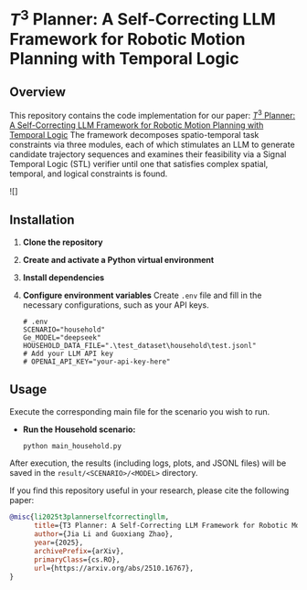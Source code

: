 # **$T^3$ Planner: A Self-Correcting LLM Framework for Robotic Motion Planning with Temporal Logic**

## Overview
This repository contains the code implementation for our paper: [$T^3$ Planner: A Self-Correcting LLM Framework for Robotic Motion Planning with Temporal Logic](https://arxiv.org/pdf/2510.16767)
The framework decomposes spatio-temporal task constraints via three modules, each of which stimulates an LLM to generate candidate trajectory sequences and examines their feasibility via a Signal Temporal Logic (STL) verifier until one that satisfies complex spatial, temporal, and logical constraints is found.

![]

## Installation

1.  **Clone the repository**

2.  **Create and activate a Python virtual environment**

3.  **Install dependencies**

4.  **Configure environment variables**
    Create `.env` file and fill in the necessary configurations, such as your API keys.
    ```env
    # .env
    SCENARIO="household"
    Ge_MODEL="deepseek"
    HOUSEHOLD_DATA_FILE=".\test_dataset\household\test.jsonl"
    # Add your LLM API key
    # OPENAI_API_KEY="your-api-key-here"
    ```

## Usage

Execute the corresponding main file for the scenario you wish to run.

-   **Run the Household scenario:**
    ```bash
    python main_household.py
    ```


After execution, the results (including logs, plots, and JSONL files) will be saved in the `result/<SCENARIO>/<MODEL>` directory.


If you find this repository useful in your research, please cite the following paper:
```bibtex
@misc{li2025t3plannerselfcorrectingllm,
      title={T3 Planner: A Self-Correcting LLM Framework for Robotic Motion Planning with Temporal Logic}, 
      author={Jia Li and Guoxiang Zhao},
      year={2025},
      archivePrefix={arXiv},
      primaryClass={cs.RO},
      url={https://arxiv.org/abs/2510.16767}, 
}
```
